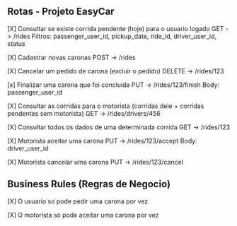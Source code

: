 
Rotas - Projeto EasyCar
----------------------------------------


[X] Consultar se existe corrida pendente (hoje) para o usuario logado
    GET -> /rides
    Filtros: passenger_user_id, pickup_date, ride_id, driver_user_id, status

[X] Cadastrar novas caronas
    POST -> /rides

[X] Cancelar um pedido de carona (excluir o pedido)
    DELETE -> /rides/123

[x] Finalizar uma carona que foi concluida
    PUT -> /rides/123/finish
    Body: passenger_user_id

[X] Consultar as corridas para o motorista (corridas dele + corridas pendentes sem motorista)
    GET -> /rides/drivers/456

[X] Consultar todos os dados de uma determinada corrida
    GET -> /rides/123

[X] Motorista aceitar uma carona
    PUT -> /rides/123/accept
    Body: driver_user_id  

[X] Motorista cancelar uma carona
    PUT -> /rides/123/cancel


Business Rules (Regras de Negocio)
----------------------------------------

[X] O usuario so pode pedir uma carona por vez

[X] O motorista só pode aceitar uma carona por vez

